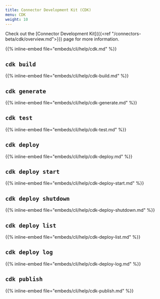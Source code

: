 ```yaml
---
title: Connector Development Kit (CDK)
menu: CDK 
weight: 10
---
```


Check out the [Connector Development Kit]({{<ref "/connectors-beta/cdk/overview.md">}}) page for more information.

{{% inline-embed file="embeds/cli/help/cdk.md" %}}
## `cdk build`
{{% inline-embed file="embeds/cli/help/cdk-build.md" %}}
## `cdk generate`
{{% inline-embed file="embeds/cli/help/cdk-generate.md" %}}
## `cdk test`
{{% inline-embed file="embeds/cli/help/cdk-test.md" %}}
## `cdk deploy`
{{% inline-embed file="embeds/cli/help/cdk-deploy.md" %}}
## `cdk deploy start`
{{% inline-embed file="embeds/cli/help/cdk-deploy-start.md" %}}
## `cdk deploy shutdown`
{{% inline-embed file="embeds/cli/help/cdk-deploy-shutdown.md" %}}
## `cdk deploy list`
{{% inline-embed file="embeds/cli/help/cdk-deploy-list.md" %}}
## `cdk deploy log`
{{% inline-embed file="embeds/cli/help/cdk-deploy-log.md" %}}
## `cdk publish`
{{% inline-embed file="embeds/cli/help/cdk-publish.md" %}}